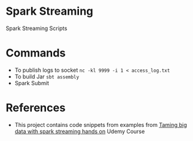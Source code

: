 # Spark Streaming

Spark Streaming Scripts

# Commands
- To publish logs to socket `nc -kl 9999 -i 1 < access_log.txt`
- To build Jar `sbt assembly`
- Spark Submit


# References
- This project contains code snippets from examples from [Taming big data with spark streaming hands on](https://www.udemy.com/course/taming-big-data-with-spark-streaming-hands-on/) Udemy Course